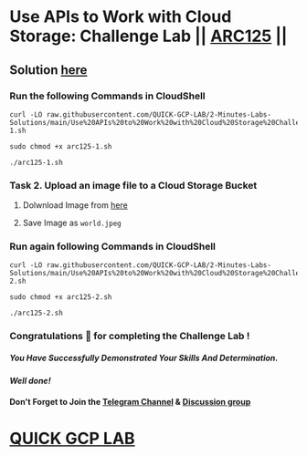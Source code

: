 # Use APIs to Work with Cloud Storage: Challenge Lab || [ARC125](https://www.cloudskillsboost.google/focuses/65991?parent=catalog) ||

## Solution [here]()

### Run the following Commands in CloudShell

```
curl -LO raw.githubusercontent.com/QUICK-GCP-LAB/2-Minutes-Labs-Solutions/main/Use%20APIs%20to%20Work%20with%20Cloud%20Storage%20Challenge%20Lab/arc125-1.sh

sudo chmod +x arc125-1.sh

./arc125-1.sh
```

### Task 2. Upload an image file to a Cloud Storage Bucket

1. Dolwnload Image from [here](https://cdn.qwiklabs.com/amN7kZDhflOmMUaM3tiFSjyw5yfXIqOxtrpslYJS2Kg%3D)

2. Save Image as `world.jpeg`

### Run again following Commands in CloudShell

```
curl -LO raw.githubusercontent.com/QUICK-GCP-LAB/2-Minutes-Labs-Solutions/main/Use%20APIs%20to%20Work%20with%20Cloud%20Storage%20Challenge%20Lab/arc125-2.sh

sudo chmod +x arc125-2.sh

./arc125-2.sh
```

### Congratulations 🎉 for completing the Challenge Lab !

##### *You Have Successfully Demonstrated Your Skills And Determination.*

#### *Well done!*

#### Don't Forget to Join the [Telegram Channel](https://t.me/QuickGcpLab) & [Discussion group](https://t.me/QuickGcpLabChats)

# [QUICK GCP LAB](https://www.youtube.com/@quickgcplab)